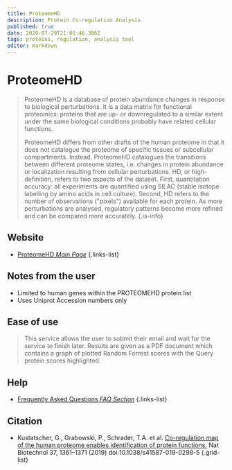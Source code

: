 ```yaml
---
title: ProteomeHD
description: Protein Co-regulation Analysis
published: true
date: 2020-07-29T21:01:46.306Z
tags: proteins, regulation, analysis tool
editor: markdown
---
```


# ProteomeHD

> ProteomeHD is a database of protein abundance changes in response to biological perturbations. It is a data matrix for functional proteomics: proteins that are up- or downregulated to a similar extent under the same biological conditions probably have related cellular functions.
>
>ProteomeHD differs from other drafts of the human proteome in that it does not catalogue the proteome of specific tissues or subcellular compartments. Instead, ProteomeHD catalogues the transitions between different proteome states, i.e. changes in protein abundance or localization resulting from cellular perturbations. HD, or high-definition, refers to two aspects of the dataset. First, quantitation accuracy: all experiments are quantified using SILAC (stable isotope labelling by amino acids in cell culture). Second, HD refers to the number of observations ("pixels") available for each protein. As more perturbations are analysed, regulatory patterns become more refined and can be compared more accurately. 
{.is-info}

 

## Website 
- [ProteomeHD *Main Page*](https://www.proteomehd.net/index)
 {.links-list}

## Notes from the user
- Limited to human genes within the PROTEOMEHD protein list
- Uses Uniprot Accession numbers only

## Ease of use
> This service allows the user to submit their email and wait for the service to finish later. Results are given as a PDF document which contains a graph of plotted Random Forrest scores with the Query protein scores highlighted. 
 
## Help
- [Frequently Asked Questions *FAQ Section*](https://www.proteomehd.net/documentation)
{.links-list}


## Citation 
- Kustatscher, G., Grabowski, P., Schrader, T.A. et al. [Co-regulation map of the human proteome enables identification of protein functions.](https://www.nature.com/articles/s41587-019-0298-5.epdf?shared_access_token=bCbLTgKpOGhnwKSaGXOnmdRgN0jAjWel9jnR3ZoTv0M3nM3HMbzA6eLLQWeEt9IhbRgBq6D1Jo_gKlhPazJw4K3p03Otlt0krwSiiskhdX5Eil08_ZBumaXMOOJfVBh-v1dlDkiFRfaDQscDnDAffg%3D%3D) Nat Biotechnol 37, 1361–1371 (2019) doi:10.1038/s41587-019-0298-5
{.grid-list}


